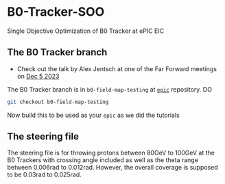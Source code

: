 # B0-Tracker-SOO
Single Objective Optimization of B0 Tracker at ePIC EIC


## The B0 Tracker branch

* Check out the talk by Alex Jentsch at one of the Far Forward meetings on [Dec 5 2023](https://indico.bnl.gov/event/21467/contributions/84287/attachments/51407/87899/B0_field_map_tracking_performance_first_pass_Jentsch_12_5_23.pdf)

The B0 Tracker branch is in `b0-field-map-testing` at [`epic`](https://github.com/eic/epic) repository. DO 

```bash
git checkout b0-field-map-testing
```

Now build this to be used as your `epic` as we did the tutorials

## The steering file

The steering file is for throwing protons between 80GeV to 100GeV at the B0 Trackers with crossing angle included as well as the theta range between 0.006rad to 0.012rad. However, the overall coverage is supposed to be 0.03rad to 0.025rad.
